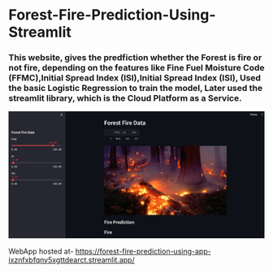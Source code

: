 # Forest-Fire-Prediction-Using-Streamlit

### This website, gives the predfiction whether the Forest is fire or not fire, depending on the features like Fine Fuel Moisture Code (FFMC),Initial Spread Index (ISI),Initial Spread Index (ISI), Used the basic Logistic Regression to train the model, Later used the streamlit library, which is the Cloud Platform as a Service.

![forest_fire](fire.jpeg)

WebApp hosted at- https://forest-fire-prediction-using-app-ixznfxbfqny5xgttdearct.streamlit.app/
